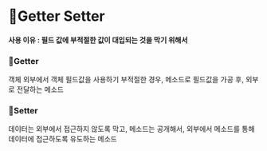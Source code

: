 # 🎏<b>Getter Setter</b>

#### <b>사용 이유 : 필드 값에 부적절한 값이 대입되는 것을 막기 위해서</b>



### 🎊<b>Getter</b>

객체 외부에서 객체 필드값을 사용하기 부적절한 경우, 메소드로 필드값을 가공 후, 외부로 전달하는 메소드



### 🎉<b>Setter</b>

데이터는 외부에서 접근하지 않도록 막고, 메소드는 공개해서, 외부에서 메소드를 통해 데이터에 접근하도록 유도하는 메소드